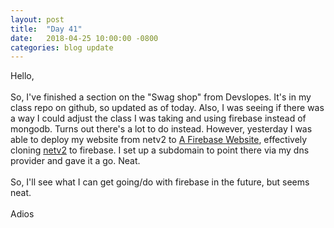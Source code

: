 ```yaml
---
layout: post
title:  "Day 41"
date:   2018-04-25 10:00:00 -0800
categories: blog update
---
```

Hello,
<br><br>
So, I've finished a section on the "Swag shop" from Devslopes. It's in my class repo on github, so updated as of today. Also, I was seeing if there was a way I could adjust the class I was taking and using firebase instead of mongodb. Turns out there's a lot to do instead. However, yesterday I was able to deploy my website from netv2 to [A Firebase Website](https://swag1.twistedsyx.net), effectively cloning [netv2](http://twistedsyx.net/netv2/index.html) to firebase. I set up a subdomain to point there via my dns provider and gave it a go. Neat.
<br>
<br>
So, I'll see what I can get going/do with firebase in the future, but seems neat. 
<br>
<br>
Adios
